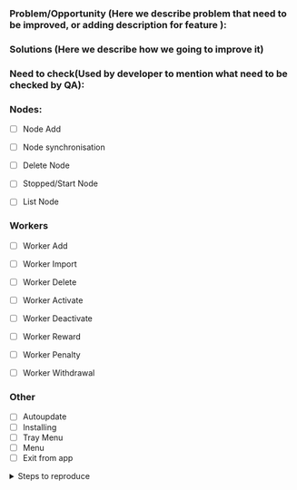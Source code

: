 

### Problem/Opportunity (Here we describe problem that need to be improved, or adding description for feature ):


### Solutions (Here we describe how we going to improve it)


### Need to check(Used by developer to mention what need to be checked by QA): 

### Nodes:

- [ ] Node Add
- [ ] Node synchronisation
- [ ] Delete Node 
- [ ] Stopped/Start Node
- [ ] List Node 



### Workers

- [ ] Worker Add
- [ ] Worker Import
- [ ] Worker Delete
- [ ] Worker Activate
- [ ] Worker Deactivate
- [ ] Worker Reward
- [ ] Worker Penalty
- [ ] Worker Withdrawal


### Other

- [ ] Autoupdate
- [ ] Installing
- [ ] Tray Menu
- [ ] Menu
- [ ] Exit from app

<details><summary>Steps to reproduce</summary>

1.
2.
3.

</details>